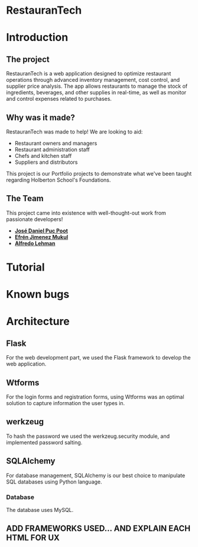 # RestauranTech

# Introduction
## The project
RestauranTech is a web application designed to optimize restaurant operations through advanced inventory management, cost control, and supplier price analysis. The app allows restaurants to manage the stock of ingredients, beverages, and other supplies in real-time, as well as monitor and control expenses related to purchases.
## Why was it made?
RestauranTech was made to help!
We are looking to aid:
* Restaurant owners and managers
* Restaurant administration staff
* Chefs and kitchen staff
* Suppliers and distributors


This project is our Portfolio projects to demonstrate what we've been taught regarding Holberton School's Foundations. 
## The Team
This project came into existence with well-thought-out work from passionate developers!
* **[José Daniel Puc Poot](https://github.com/jose121k0074)**
* **[Efrén Jimenez Mukul](https://www.linkedin.com/in/efren-jimenez/)**
* **[Alfredo Lehman](https://www.linkedin.com/in/alfredolsl/)**

# Tutorial

# Known bugs

# Architecture
## Flask
For the web development part, we used the Flask framework to develop the web application.
## Wtforms
For the login forms and registration forms, using Wtforms was an optimal solution to capture information the user types in.
## werkzeug
To hash the password we used the werkzeug.security module, and implemented password salting.
## SQLAlchemy
For database management, SQLAlchemy is our best choice to manipulate SQL databases using Python language.

### Database
The database uses MySQL.
## ADD FRAMEWORKS USED... AND EXPLAIN EACH HTML FOR UX
